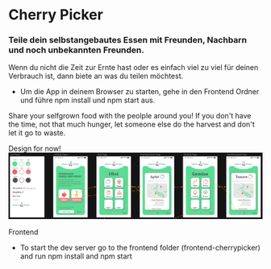 # Cherry Picker
### Teile dein selbstangebautes Essen mit Freunden, Nachbarn und noch unbekannten Freunden. 
Wenn du nicht die Zeit zur Ernte hast oder es einfach viel zu viel für deinen Verbrauch ist, dann biete an was du teilen möchtest.

- Um die App in deinem Browser zu starten, gehe in den Frontend Ordner <frontend-cherrypicker> und führe npm install und npm start aus.

Share your selfgrown food with the peolple around you!
If you don't have the time, not that much hunger, let someone else do the harvest and don't let it go to waste.

Design for now!
![picture alt](imgREADME/CherryPicker-DesignTwo.png)

Frontend
- To start the dev server go to the frontend folder (frontend-cherrypicker) and run npm install and npm start

